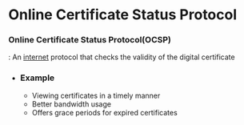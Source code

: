 # Online Certificate Status Protocol

### Online Certificate Status Protocol(OCSP)
 : An <ins>internet</ins> protocol that checks the validity of the digital certificate
- ### Example
    * Viewing certificates in a timely manner
    * Better bandwidth usage
    * Offers grace periods for expired certificates